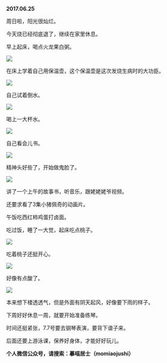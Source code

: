 
          
            
**2017.06.25**

周日啦，阳光很灿烂。

今天烧已经彻底退了，继续在家里休息。

早上起床，喝点火龙果白粥。




![](img/51001-273a37671e34a723.jpg)




在床上学着自己用保温壶，这个保温壶是这次发烧生病时的大功臣。




![](img/51001-a08ba594d15e6316.jpg)




自己试着倒水。




![](img/51001-dc0c3d73da96dfa5.jpg)




喝上一大杯水。




![](img/51001-4557f5aeea23cdd2.jpg)




自己看会儿书。




![](img/51001-00767e7020439996.jpg)




精神头好些了，开始做鬼脸了。




![](img/51001-15485245d005d74b.jpg)




讲了一个上午的故事书，听音乐，跟姥姥姥爷视频。

还要求看了3集小猪佩奇的动画片。

午饭吃西红柿鸡蛋打卤面。

吃过饭，睡了一大觉，起床吃点桃子。




![](img/51001-3982071c742880ab.jpg)




吃着桃子还挺开心。




![](img/51001-40c7f784a2b01e26.jpg)




好像有点酸了。




![](img/51001-3001b1593d6fcc23.jpg)




本来想下楼透透气，但是外面有阴天起风，好像要下雨的样子。

下周好好休息一周，就要开始准备练琴。

时间还挺紧张，7.7号要去钢琴表演，要背下谱子来。

后面还要上游泳课，保养好身体，才能好好玩儿。


**个人微信公众号，请搜索：摹喵居士（momiaojushi）**

          
        